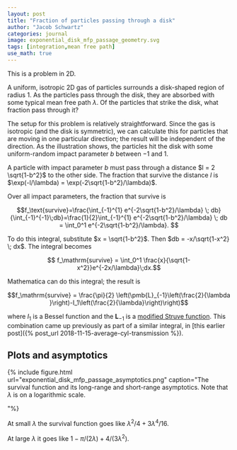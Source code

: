 ```yaml
---
layout: post
title: "Fraction of particles passing through a disk"
author: "Jacob Schwartz"
categories: journal
image: exponential_disk_mfp_passage_geometry.svg
tags: [integration,mean free path]
use_math: true
---
```


This is a problem in 2D.

A uniform, isotropic 2D gas of particles surrounds a disk-shaped region of radius $1$.
As the particles pass through the disk, they are absorbed with some typical mean free path $\lambda$.
Of the particles that strike the disk, what fraction pass through it?

The setup for this problem is relatively straightforward.
Since the gas is isotropic (and the disk is symmetric), we can calculate this for particles that are moving in one particular direction; the result will be independent of the direction.
As the illustration shows, the particles hit the disk with some uniform-random impact parameter $b$ between $-1$ and $1$.

A particle with impact parameter $b$ must pass through a distance $l = 2 \sqrt{1-b^2}$ to the other side.
The fraction that survive the distance $l$ is $\exp(-l/\lambda) = \exp(-2\sqrt{1-b^2}/\lambda)$.

Over all impact parameters, the fraction that survive is

$$f_\text{survive}=\frac{\int_{-1}^{1} e^{-2\sqrt{1-b^2}/\lambda} \; db}{\int_{-1}^{-1}\;db}=\frac{1}{2}\int_{-1}^{1} e^{-2\sqrt{1-b^2}/\lambda} \; db = \int_0^1 e^{-2\sqrt{1-b^2}/\lambda}. $$

To do this integral, substitute $x = \sqrt{1-b^2}$. Then $db = -x/\sqrt{1-x^2} \; dx$.
The integral becomes

$$ f_\mathrm{survive} = \int_0^1 \frac{x}{\sqrt{1-x^2}}e^{-2x/\lambda}\;dx.$$

Mathematica can do this integral; the result is

$$f_\mathrm{survive} = \frac{\pi}{2} \left(\pmb{L}_{-1}\left(\frac{2}{\lambda }\right)-I_1\left(\frac{2}{\lambda}\right)\right)$$

where $I_1$ is a Bessel function and the $\pmb{L}_{-1}$ is a [modified Struve function](https://en.wikipedia.org/wiki/Struve_function).
This combination came up previously as part of a similar integral, in [this earlier post]({% post_url 2018-11-15-average-cyl-transmission %}).

## Plots and asymptotics

{% include figure.html url="exponential_disk_mfp_passage_asymptotics.png" 
caption="The survival function and its long-range and short-range asymptotics.
Note that $\lambda$ is on a logarithmic scale.

 "%} 

At small $\lambda$ the survival function goes like $\lambda^2/4 + 3 \lambda^4/16$.

At large $\lambda$ it goes like $1 - \pi/(2\lambda) + 4/(3\lambda^2)$.
